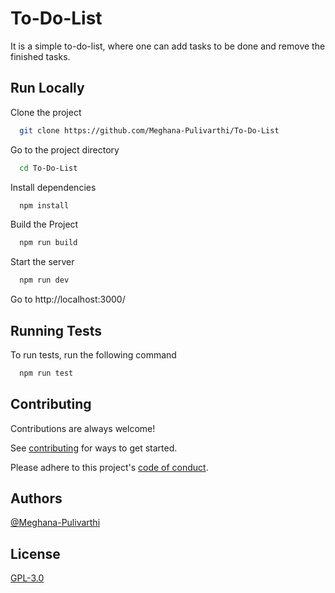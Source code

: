 # To-Do-List

It is a simple to-do-list, where one can add tasks to be done and remove the finished tasks.

## Run Locally

Clone the project

```bash
  git clone https://github.com/Meghana-Pulivarthi/To-Do-List
```

Go to the project directory

```bash
  cd To-Do-List
```

Install dependencies

```bash
  npm install
```

Build the Project

```bash
  npm run build
```

Start the server

```bash
  npm run dev
```

Go to http://localhost:3000/

## Running Tests

To run tests, run the following command

```bash
  npm run test
```

## Contributing

Contributions are always welcome!

See [contributing](CONTRIBUTING.md) for ways to get started.

Please adhere to this project's [code of conduct](CODE_OF_CONDUCT.md).

## Authors

[@Meghana-Pulivarthi](https://www.github.com/Meghana-Pulivarthi)

## License

[GPL-3.0](LICENSE)
